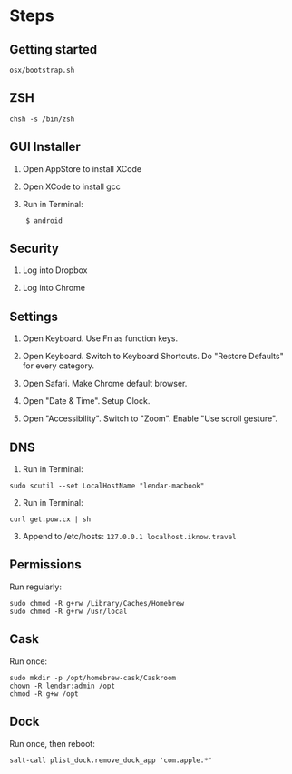 Steps
=====

Getting started
---------------

```
osx/bootstrap.sh
```

ZSH
---

```
chsh -s /bin/zsh
```

GUI Installer
-----------------

1. Open AppStore to install XCode

2. Open XCode to install gcc

3. Run in Terminal:

```
    $ android
```


Security
--------

1. Log into Dropbox

2. Log into Chrome


Settings
--------

1. Open Keyboard. Use Fn as function keys.

2. Open Keyboard. Switch to Keyboard Shortcuts. Do "Restore Defaults" for every category.

3. Open Safari. Make Chrome default browser.

4. Open "Date & Time". Setup Clock.

5. Open "Accessibility". Switch to "Zoom". Enable "Use scroll gesture".

DNS
---

1. Run in Terminal:

```
sudo scutil --set LocalHostName "lendar-macbook"
```

2. Run in Terminal:

```
curl get.pow.cx | sh
```

3. Append to /etc/hosts: `127.0.0.1 localhost.iknow.travel`

Permissions
-----------

Run regularly:

    sudo chmod -R g+rw /Library/Caches/Homebrew
    sudo chmod -R g+rw /usr/local

Cask
----

Run once:

    sudo mkdir -p /opt/homebrew-cask/Caskroom
    chown -R lendar:admin /opt
    chmod -R g+w /opt


Dock
----

Run once, then reboot:

    salt-call plist_dock.remove_dock_app 'com.apple.*'
